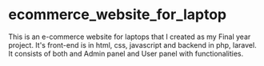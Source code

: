 # ecommerce_website_for_laptop
This is an e-commerce website for laptops that I created as my Final year project. It's front-end is in html, css, javascript and backend in php, laravel. It consists of both and Admin panel and User panel with functionalities.
